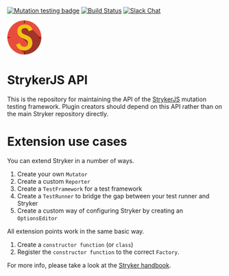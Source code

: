 [![Mutation testing badge](https://img.shields.io/endpoint?style=flat&url=https%3A%2F%2Fbadge-api.stryker-mutator.io%2Fgithub.com%2Fstryker-mutator%2Fstryker%2Fmaster%3Fmodule%3Dapi)](https://dashboard.stryker-mutator.io/reports/github.com/stryker-mutator/stryker-js/master?module=api)
[![Build Status](https://github.com/stryker-mutator/stryker-js/workflows/CI/badge.svg)](https://github.com/stryker-mutator/stryker-js/actions?query=workflow%3ACI+branch%3Amaster)
[![Slack Chat](https://img.shields.io/badge/slack-chat-brightgreen.svg?logo=slack)](https://join.slack.com/t/stryker-mutator/shared_invite/enQtOTUyMTYyNTg1NDQ0LTU4ODNmZDlmN2I3MmEyMTVhYjZlYmJkOThlNTY3NTM1M2QxYmM5YTM3ODQxYmJjY2YyYzllM2RkMmM1NjNjZjM)

![Stryker](https://github.com/stryker-mutator/stryker-js/raw/master/stryker-80x80.png)

# StrykerJS API
This is the repository for maintaining the API of the [StrykerJS](https://stryker-mutator.io/) mutation testing framework.
Plugin creators should depend on this API rather than on the main Stryker repository directly.

# Extension use cases
You can extend Stryker in a number of ways.

1. Create your own `Mutator`
2. Create a custom `Reporter`
3. Create a `TestFramework` for a test framework
4. Create a `TestRunner` to bridge the gap between your test runner and Stryker
5. Create a custom way of configuring Stryker by creating an `OptionsEditor`

All extension points work in the same basic way.

1. Create a `constructor function` (or `class`)
2. Register the `constructor function` to the correct `Factory`.

For more info, please take a look at the [Stryker handbook](https://github.com/stryker-mutator/stryker-handbook/blob/master/stryker/api/plugins.md#plugins).
